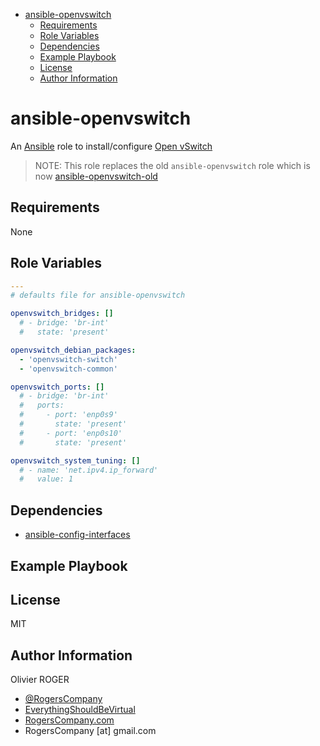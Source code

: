 <!-- START doctoc generated TOC please keep comment here to allow auto update -->
<!-- DON'T EDIT THIS SECTION, INSTEAD RE-RUN doctoc TO UPDATE -->
<!-- DON'T EDIT THIS SECTION, INSTEAD RE-RUN doctoc TO UPDATE -->

- [ansible-openvswitch](#ansible-openvswitch)
  - [Requirements](#requirements)
  - [Role Variables](#role-variables)
  - [Dependencies](#dependencies)
  - [Example Playbook](#example-playbook)
  - [License](#license)
  - [Author Information](#author-information)

<!-- END doctoc generated TOC please keep comment here to allow auto update -->

# ansible-openvswitch

An [Ansible](https://www.ansible.com) role to install/configure [Open vSwitch](http://openvswitch.org/)

> NOTE: This role replaces the old `ansible-openvswitch` role which is now
> [ansible-openvswitch-old](https://github.com/RogersCompany/ansible-openvswitch-old)

## Requirements

None

## Role Variables

```yaml
---
# defaults file for ansible-openvswitch

openvswitch_bridges: []
  # - bridge: 'br-int'
  #   state: 'present'

openvswitch_debian_packages:
  - 'openvswitch-switch'
  - 'openvswitch-common'

openvswitch_ports: []
  # - bridge: 'br-int'
  #   ports:
  #     - port: 'enp0s9'
  #       state: 'present'
  #     - port: 'enp0s10'
  #       state: 'present'

openvswitch_system_tuning: []
  # - name: 'net.ipv4.ip_forward'
  #   value: 1
```

## Dependencies

-   [ansible-config-interfaces](https://github.com/RogersCompany/ansible-config-interfaces)

## Example Playbook

## License

MIT

## Author Information

Olivier ROGER

-   [@RogersCompany](https://www.twitter.com/RogersCompany)
-   [EverythingShouldBeVirtual](http://www.everythingshouldbevirtual.com)
-   [RogersCompany.com](http://RogersCompany.com)
-   RogersCompany [at] gmail.com
